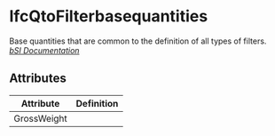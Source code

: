 IfcQtoFilterbasequantities
==========================
Base quantities that are common to the definition of all types of filters.  
[ _bSI
Documentation_](https://standards.buildingsmart.org/IFC/DEV/IFC4_2/FINAL/HTML/schema/ifchvacdomain/qset/qto_filterbasequantities.htm)


Attributes
----------
| Attribute   | Definition   |
|-------------|--------------|
| GrossWeight |              |
